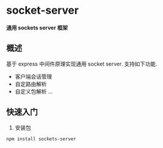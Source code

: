 socket-server
===

**通用 sockets server 框架**

## 概述
基于 express 中间件原理实现通用 socket server.
支持如下功能.

* 客户端会话管理
* 自定路由解析
* 自定义包解析
...

## 快速入门
1. 安装包
```bash
npm install sockets-server
```

